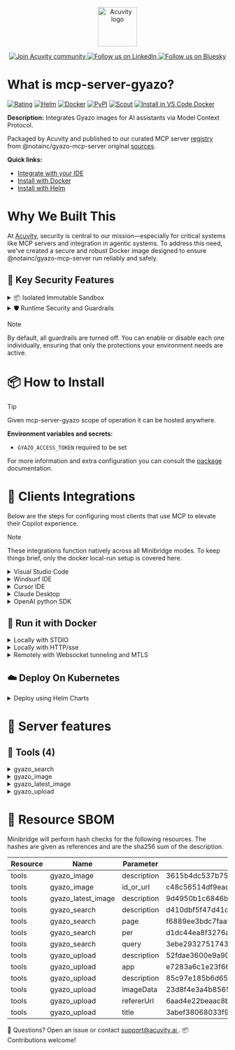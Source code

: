 <p align="center">
  <a href="https://acuvity.ai">
    <picture>
      <img src="https://mma.prnewswire.com/media/2544052/Acuvity__Logo.jpg" height="90" alt="Acuvity logo"/>
    </picture>
  </a>
</p>
<p align="center">
  <a href="https://discord.gg/BkU7fBkrNk">
    <img src="https://img.shields.io/badge/Acuvity-Join-7289DA?logo=discord&logoColor=fff" alt="Join Acuvity community" />
  </a>
<a href="https://www.linkedin.com/company/acuvity/">
    <img src="https://img.shields.io/badge/LinkedIn-Follow-7289DA" alt="Follow us on LinkedIn" />
  </a>
<a href="https://bsky.app/profile/acuvity.bsky.social">
    <img src="https://img.shields.io/badge/Bluesky-Follow-7289DA"?logo=bluesky&logoColor=fff" alt="Follow us on Bluesky" />
  </a>
</p>


# What is mcp-server-gyazo?
[![Rating](https://img.shields.io/badge/C-3775A9?label=Rating)](https://docs.anthropic.com/en/docs/build-with-claude/tool-use/implement-tool-use#best-practices-for-tool-definitions)
[![Helm](https://img.shields.io/badge/1.0.0-3775A9?logo=helm&label=Charts&logoColor=fff)](https://hub.docker.com/r/acuvity/mcp-server-gyazo/tags/)
[![Docker](https://img.shields.io/docker/image-size/acuvity/mcp-server-gyazo/0.1.0?logo=docker&logoColor=fff&label=0.1.0)](https://hub.docker.com/r/acuvity/mcp-server-gyazo)
[![PyPI](https://img.shields.io/badge/0.1.0-3775A9?logo=pypi&logoColor=fff&label=@notainc/gyazo-mcp-server)](https://github.com/nota/gyazo-mcp-server)
[![Scout](https://img.shields.io/badge/Active-3775A9?logo=docker&logoColor=fff&label=Scout)](https://hub.docker.com/r/acuvity/mcp-server-gyazo/)
[![Install in VS Code Docker](https://img.shields.io/badge/VS_Code-One_click_install-0078d7?logo=githubcopilot)](https://insiders.vscode.dev/redirect/mcp/install?name=mcp-server-gyazo&config=%7B%22args%22%3A%5B%22run%22%2C%22-i%22%2C%22--rm%22%2C%22--read-only%22%2C%22-e%22%2C%22GYAZO_ACCESS_TOKEN%22%2C%22docker.io%2Facuvity%2Fmcp-server-gyazo%3A0.1.0%22%5D%2C%22command%22%3A%22docker%22%7D)

**Description:** Integrates Gyazo images for AI assistants via Model Context Protocol.

Packaged by Acuvity and published to our curated MCP server [registry](https://mcp.acuvity.ai) from @notainc/gyazo-mcp-server original [sources](https://github.com/nota/gyazo-mcp-server).

**Quick links:**

- [Integrate with your IDE](https://github.com/acuvity/mcp-servers-registry/blob/main/mcp-server-gyazo/docker/README.md#-clients-integrations)
- [Install with Docker](https://github.com/acuvity/mcp-servers-registry/tree/main/mcp-server-gyazo/docker/README.md#-run-it-with-docker)
- [Install with Helm](https://github.com/acuvity/mcp-servers-registry/tree/main/mcp-server-gyazo/charts/mcp-server-gyazo/README.md#how-to-install)

# Why We Built This

At [Acuvity](https://acuvity.ai), security is central to our mission—especially for critical systems like MCP servers and integration in agentic systems.
To address this need, we've created a secure and robust Docker image designed to ensure @notainc/gyazo-mcp-server run reliably and safely.

## 🔐 Key Security Features

<details>
<summary>📦 Isolated Immutable Sandbox </summary>

- **Isolated Execution**: All tools run within secure, containerized sandboxes to enforce process isolation and prevent lateral movement.
- **Non-root by Default**: Enforces least-privilege principles, minimizing the impact of potential security breaches.
- **Read-only Filesystem**: Ensures runtime immutability, preventing unauthorized modification.
- **Version Pinning**: Guarantees consistency and reproducibility across deployments by locking tool and dependency versions.
- **CVE Scanning**: Continuously scans images for known vulnerabilities using [Docker Scout](https://docs.docker.com/scout/) to support proactive mitigation.
- **SBOM & Provenance**: Delivers full supply chain transparency by embedding metadata and traceable build information."
</details>

<details>
<summary>🛡️ Runtime Security and Guardrails</summary>

**Minibridge Integration**: [Minibridge](https://github.com/acuvity/minibridge) establishes secure Agent-to-MCP connectivity, supports Rego/HTTP-based policy enforcement 🕵️, and simplifies orchestration.

The [ARC](https://github.com/acuvity/mcp-servers-registry/tree/main) container includes a [built-in Rego policy](https://github.com/acuvity/mcp-servers-registry/tree/main/mcp-server-gyazo/docker/policy.rego) that enables a set of runtime "guardrails"" to help enforce security, privacy, and correct usage of your services. Below is an overview of each guardrail provided.

### 🔒 Resource Integrity

**Mitigates MCP Rug Pull Attacks**

* **Goal:** Protect users from malicious tool description changes after initial approval, preventing post-installation manipulation or deception.
* **Mechanism:** Locks tool descriptions upon client approval and verifies their integrity before execution. Any modification to the description triggers a security violation, blocking unauthorized changes from server-side updates.

### 🛡️ Guardrails

#### Covert Instruction Detection

Monitors incoming requests for hidden or obfuscated directives that could alter policy behavior.

* **Goal:** Stop attackers from slipping unnoticed commands or payloads into otherwise harmless data.
* **Mechanism:** Applies a library of regex patterns and binary‐encoding checks to the full request body. If any pattern matches a known covert channel (e.g., steganographic markers, hidden HTML tags, escape-sequence tricks), the request is rejected.

#### Sensitive Pattern Detection

Block user-defined sensitive data patterns (credential paths, filesystem references).

* **Goal:** Block accidental or malicious inclusion of sensitive information that violates data-handling rules.
* **Mechanism:** Runs a curated set of regexes against all payloads and tool descriptions—matching patterns such as `.env` files, RSA key paths, directory traversal sequences.

#### Shadowing Pattern Detection

Detects and blocks "shadowing" attacks, where a malicious MCP server sneaks hidden directives into its own tool descriptions to hijack or override the behavior of other, trusted tools.

* **Goal:** Stop a rogue server from poisoning the agent’s logic by embedding instructions that alter how a different server’s tools operate (e.g., forcing all emails to go to an attacker’s address even when the user calls a separate `send_email` tool).
* **Mechanism:** During policy load, each tool description is scanned for cross‐tool override patterns—such as `<IMPORTANT>` sections referencing other tool names, hidden side‐effects, or directives that apply to a different server’s API. Any description that attempts to shadow or extend instructions for a tool outside its own namespace triggers a policy violation and is rejected.

#### Schema Misuse Prevention

Enforces strict adherence to MCP input schemas.

* **Goal:** Prevent malformed or unexpected fields from bypassing validations, causing runtime errors, or enabling injections.
* **Mechanism:** Compares each incoming JSON object against the declared schema (required properties, allowed keys, types). Any extra, missing, or mistyped field triggers an immediate policy violation.

#### Cross-Origin Tool Access

Controls whether tools may invoke tools or services from external origins.

* **Goal:** Prevent untrusted or out-of-scope services from being called.
* **Mechanism:** Examines tool invocation requests and outgoing calls, verifying each target against an allowlist of approved domains or service names. Calls to any non-approved origin are blocked.

#### Secrets Redaction

Automatically masks sensitive values so they never appear in logs or responses.

* **Goal:** Ensure that API keys, tokens, passwords, and other credentials cannot leak in plaintext.
* **Mechanism:** Scans every text output for known secret formats (e.g., AWS keys, GitHub PATs, JWTs). Matches are replaced with `[REDACTED]` before the response is sent or recorded.

These controls ensure robust runtime integrity, prevent unauthorized behavior, and provide a foundation for secure-by-design system operations.

### Enable guardrails

To activate guardrails in your Docker containers, define the `GUARDRAILS` environment variable with the protections you need.

| Guardrail                        | Summary                                                                 |
|----------------------------------|-------------------------------------------------------------------------|
| `covert-instruction-detection`   | Detects hidden or obfuscated directives in requests.                    |
| `sensitive-pattern-detection`    | Flags patterns suggesting sensitive data or filesystem exposure.        |
| `shadowing-pattern-detection`    | Identifies tool descriptions that override or influence others.         |
| `schema-misuse-prevention`       | Enforces strict schema compliance on input data.                        |
| `cross-origin-tool-access`       | Controls calls to external services or APIs.                            |
| `secrets-redaction`              | Prevents exposure of credentials or sensitive values.                   |

Example: add `-e GUARDRAILS="secrets-redaction sensitive-pattern-detection"` to enable those guardrails.

## 🔒 Basic Authentication via Shared Secret

Provides a lightweight auth layer using a single shared token.

* **Mechanism:** Expects clients to send an `Authorization` header with the predefined secret.
* **Use Case:** Quickly lock down your endpoint in development or simple internal deployments—no complex OAuth/OIDC setup required.

To turn on Basic Authentication, define `BASIC_AUTH_SECRET` environment variable with a shared secret.

Example: add `-e BASIC_AUTH_SECRET="supersecret"` to enable the basic authentication.

> While basic auth will protect against unauthorized access, you should use it only in controlled environment,
> rotate credentials frequently and **always** use TLS.

</details>

> [!NOTE]
> By default, all guardrails are turned off. You can enable or disable each one individually, ensuring that only the protections your environment needs are active.


# 📦 How to Install


> [!TIP]
> Given mcp-server-gyazo scope of operation it can be hosted anywhere.

**Environment variables and secrets:**
  - `GYAZO_ACCESS_TOKEN` required to be set

For more information and extra configuration you can consult the [package](https://github.com/nota/gyazo-mcp-server) documentation.

# 🧰 Clients Integrations

Below are the steps for configuring most clients that use MCP to elevate their Copilot experience.

> [!NOTE]
> These integrations function natively across all Minibridge modes.
> To keep things brief, only the docker local-run setup is covered here.

<details>
<summary>Visual Studio Code</summary>

To get started immediately, you can use the "one-click" link below:

[![Install in VS Code Docker](https://img.shields.io/badge/VS_Code-One_click_install-0078d7?logo=githubcopilot)](https://insiders.vscode.dev/redirect/mcp/install?name=mcp-server-gyazo&config=%7B%22args%22%3A%5B%22run%22%2C%22-i%22%2C%22--rm%22%2C%22--read-only%22%2C%22-e%22%2C%22GYAZO_ACCESS_TOKEN%22%2C%22docker.io%2Facuvity%2Fmcp-server-gyazo%3A0.1.0%22%5D%2C%22command%22%3A%22docker%22%7D)

## Global scope

Press `ctrl + shift + p` and type `Preferences: Open User Settings JSON` to add the following section:

```json
{
  "mcp": {
    "servers": {
      "acuvity-mcp-server-gyazo": {
        "env": {
          "GYAZO_ACCESS_TOKEN": "TO_BE_SET"
        },
        "command": "docker",
        "args": [
          "run",
          "-i",
          "--rm",
          "--read-only",
          "-e",
          "GYAZO_ACCESS_TOKEN",
          "docker.io/acuvity/mcp-server-gyazo:0.1.0"
        ]
      }
    }
  }
}
```

## Workspace scope

In your workspace create a file called `.vscode/mcp.json` and add the following section:

```json
{
  "servers": {
    "acuvity-mcp-server-gyazo": {
      "env": {
        "GYAZO_ACCESS_TOKEN": "TO_BE_SET"
      },
      "command": "docker",
      "args": [
        "run",
        "-i",
        "--rm",
        "--read-only",
        "-e",
        "GYAZO_ACCESS_TOKEN",
        "docker.io/acuvity/mcp-server-gyazo:0.1.0"
      ]
    }
  }
}
```

> To pass secrets you should use the `promptString` input type described in the [Visual Studio Code documentation](https://code.visualstudio.com/docs/copilot/chat/mcp-servers).

</details>

<details>
<summary>Windsurf IDE</summary>

In `~/.codeium/windsurf/mcp_config.json` add the following section:

```json
{
  "mcpServers": {
    "acuvity-mcp-server-gyazo": {
      "env": {
        "GYAZO_ACCESS_TOKEN": "TO_BE_SET"
      },
      "command": "docker",
      "args": [
        "run",
        "-i",
        "--rm",
        "--read-only",
        "-e",
        "GYAZO_ACCESS_TOKEN",
        "docker.io/acuvity/mcp-server-gyazo:0.1.0"
      ]
    }
  }
}
```

See [Windsurf documentation](https://docs.windsurf.com/windsurf/mcp) for more info.

</details>

<details>
<summary>Cursor IDE</summary>

Add the following JSON block to your mcp configuration file:
- `~/.cursor/mcp.json` for global scope
- `.cursor/mcp.json` for project scope

```json
{
  "mcpServers": {
    "acuvity-mcp-server-gyazo": {
      "env": {
        "GYAZO_ACCESS_TOKEN": "TO_BE_SET"
      },
      "command": "docker",
      "args": [
        "run",
        "-i",
        "--rm",
        "--read-only",
        "-e",
        "GYAZO_ACCESS_TOKEN",
        "docker.io/acuvity/mcp-server-gyazo:0.1.0"
      ]
    }
  }
}
```

See [cursor documentation](https://docs.cursor.com/context/model-context-protocol) for more information.

</details>
<details>

<summary>Claude Desktop</summary>

In the `claude_desktop_config.json` configuration file add the following section:

```json
{
  "mcpServers": {
    "acuvity-mcp-server-gyazo": {
      "env": {
        "GYAZO_ACCESS_TOKEN": "TO_BE_SET"
      },
      "command": "docker",
      "args": [
        "run",
        "-i",
        "--rm",
        "--read-only",
        "-e",
        "GYAZO_ACCESS_TOKEN",
        "docker.io/acuvity/mcp-server-gyazo:0.1.0"
      ]
    }
  }
}
```

See [Anthropic documentation](https://docs.anthropic.com/en/docs/agents-and-tools/mcp) for more information.
</details>

<details>
<summary>OpenAI python SDK</summary>

## Running locally

```python
async with MCPServerStdio(
    params={
        "env": {"GYAZO_ACCESS_TOKEN":"TO_BE_SET"},
        "command": "docker",
        "args": ["run","-i","--rm","--read-only","-e","GYAZO_ACCESS_TOKEN","docker.io/acuvity/mcp-server-gyazo:0.1.0"]
    }
) as server:
    tools = await server.list_tools()
```

## Running remotely

```python
async with MCPServerSse(
    params={
        "url": "http://<ip>:<port>/sse",
    }
) as server:
    tools = await server.list_tools()
```

See [OpenAI Agents SDK docs](https://openai.github.io/openai-agents-python/mcp/) for more info.

</details>

## 🐳 Run it with Docker

<details>
<summary>Locally with STDIO</summary>

In your client configuration set:

- command: `docker`
- arguments: `run -i --rm --read-only -e GYAZO_ACCESS_TOKEN docker.io/acuvity/mcp-server-gyazo:0.1.0`

</details>

<details>
<summary>Locally with HTTP/sse</summary>

Simply run as:

```console
docker run -it -p 8000:8000 --rm --read-only -e GYAZO_ACCESS_TOKEN docker.io/acuvity/mcp-server-gyazo:0.1.0
```

Then on your application/client, you can configure to use it like:

```json
{
  "mcpServers": {
    "acuvity-mcp-server-gyazo": {
      "url": "http://localhost:8000/sse"
    }
  }
}
```

You might have to use different ports for different tools.

</details>

<details>
<summary>Remotely with Websocket tunneling and MTLS </summary>

> This section assume you are familiar with TLS and certificates and will require:
> - a server certificate with proper DNS/IP field matching your tool deployment.
> - a client-ca used to sign client certificates

1. Start the server in `backend` mode
 - add an environment variable like `-e MINIBRIDGE_MODE=backend`
 - add the TLS certificates (recommended) through a volume let's say `/certs` ex (`-v $PWD/certs:/certs`)
 - instruct minibridge to use those certs with
   - `-e MINIBRIDGE_TLS_SERVER_CERT=/certs/server-cert.pem`
   - `-e MINIBRIDGE_TLS_SERVER_KEY=/certs/server-key.pem`
   - `-e MINIBRIDGE_TLS_SERVER_KEY_PASS=optional`
   - `-e MINIBRIDGE_TLS_SERVER_CLIENT_CA=/certs/client-ca.pem`

2. Start `minibridge` locally in frontend mode:
  - Get [minibridge](https://github.com/acuvity/minibridge) binary for your OS.

In your client configuration, Minibridge works like any other STDIO command.

Example for Claude Desktop:

```json
{
  "mcpServers": {
    "acuvity-mcp-server-gyazo": {
      "command": "minibridge",
      "args": ["frontend", "--backend", "wss://<remote-url>:8000/ws", "--tls-client-backend-ca", "/path/to/ca/that/signed/the/server-cert.pem/ca.pem", "--tls-client-cert", "/path/to/client-cert.pem", "--tls-client-key", "/path/to/client-key.pem"]
    }
  }
}
```

That's it.

Minibridge offers a host of additional features. For step-by-step guidance, please visit the wiki. And if anything’s unclear, don’t hesitate to reach out!

</details>

## ☁️ Deploy On Kubernetes

<details>
<summary>Deploy using Helm Charts</summary>

### Chart settings requirements

This chart requires some mandatory information to be installed.

**Mandatory Secrets**:
  - `GYAZO_ACCESS_TOKEN` secret to be set as secrets.GYAZO_ACCESS_TOKEN either by `.value` or from existing with `.valueFrom`

### How to install

You can inspect the chart `README`:

```console
helm show readme oci://docker.io/acuvity/mcp-server-gyazo --version 1.0.0
````

You can inspect the values that you can configure:

```console
helm show values oci://docker.io/acuvity/mcp-server-gyazo --version 1.0.0
````

Install with helm

```console
helm install mcp-server-gyazo oci://docker.io/acuvity/mcp-server-gyazo --version 1.0.0
```

From there your MCP server mcp-server-gyazo will be reachable by default through `http/sse` from inside the cluster using the Kubernetes Service `mcp-server-gyazo` on port `8000` by default. You can change that by looking at the `service` section of the `values.yaml` file.

### How to Monitor

The deployment will create a Kubernetes service with a `healthPort`, that is used for liveness probes and readiness probes. This health port can also be used by the monitoring stack of your choice and exposes metrics under the `/metrics` path.

See full charts [Readme](https://github.com/acuvity/mcp-servers-registry/tree/main/mcp-server-gyazo/charts/mcp-server-gyazo/README.md) for more details about settings and runtime security including guardrails activation.

</details>

# 🧠 Server features

## 🧰 Tools (4)
<details>
<summary>gyazo_search</summary>

**Description**:

```
Full-text search for captures uploaded by users on Gyazo
```

**Parameter**:

| Name | Type | Description | Required? |
|-----------|------|-------------|-----------|
| page | integer | Page number for pagination | No
| per | integer | Number of results per page (max: 100) | No
| query | string | Search keyword (max length: 200 characters). example: 'cat', 'title:cat', 'app:"Google Chrome"', 'url:google.com', 'cat since:2024-01-01 until:2024-12-31' NOTE: If you cannot find an appropriate capture, try rephrasing the search query to capture the user's intent and repeat the search several times | Yes
</details>
<details>
<summary>gyazo_image</summary>

**Description**:

```
Fetch image content and metadata from Gyazo
```

**Parameter**:

| Name | Type | Description | Required? |
|-----------|------|-------------|-----------|
| id_or_url | string | ID or URL of the image on Gyazo | Yes
</details>
<details>
<summary>gyazo_latest_image</summary>

**Description**:

```
Fetch latest uploaded image content and metadata from Gyazo
```

**Parameter**:

| Name | Type | Description | Required? |
|-----------|------|-------------|-----------|
| name | string | not set | Yes
</details>
<details>
<summary>gyazo_upload</summary>

**Description**:

```
Upload an image to Gyazo
```

**Parameter**:

| Name | Type | Description | Required? |
|-----------|------|-------------|-----------|
| app | string | Application name for the image (optional). | No
| description | string | Description for the image (optional) | No
| imageData | string | Base64 encoded image data | Yes
| refererUrl | string | Source URL for the image (optional). | No
| title | string | Title for the image (optional) | No
</details>


# 🔐 Resource SBOM

Minibridge will perform hash checks for the following resources. The hashes are given as references and are the sha256 sum of the description.

| Resource | Name | Parameter | Hash |
|-----------|------|------|------|
| tools | gyazo_image | description | 3615b4dc537b75d625dfcd0ecf847b647ad9f42ecfc3e9c9774fc60556ad0111 |
| tools | gyazo_image | id_or_url | c48c56514df9ead4426d207d3b87ae8abbbfc9ff1a48a9d909daac64d4c28fb5 |
| tools | gyazo_latest_image | description | 9d4950b1c6846b0e37e6e9e31d41ce4a11b36af616589a62038a60a7777aebba |
| tools | gyazo_search | description | d410dbf5f47d41dd878b6f4d0d1fc8154b167da2fd74b30d8e258f0103057c99 |
| tools | gyazo_search | page | f6889ee3bdc7faaf34e7880f8839b337fe2eebe475334f7f9704ecf9f1a518e0 |
| tools | gyazo_search | per | d1dc44ea8f3276ad41742357c07650aa5e6aa71f8040e8b1b5b2d35a50210f32 |
| tools | gyazo_search | query | 3ebe2932751743d2b36d3df89a42f82a7cb20d16a6c3850730c87f3c9716797f |
| tools | gyazo_upload | description | 52fdae3600e9a904a07a79a3b792f2ed1bad6b2cb658e3450eed2f9e09c5173b |
| tools | gyazo_upload | app | e7283a6c1e23f664577c046994b2b7fad9e5d93e57ff2762ed575053ccf6cbb3 |
| tools | gyazo_upload | description | 85c97e185b6d650099a5b050d65f11bcac40cb185f5ab030d7ad29881ce753e6 |
| tools | gyazo_upload | imageData | 23d8f4e3a4b856508bbbf225dab6b36883d863eedcffbe7fda1f70d1da70b552 |
| tools | gyazo_upload | refererUrl | 6aad4e22beaac8bcb56b65f25e199aac2f4a9b0af06c6fdf17a4fdd215c07478 |
| tools | gyazo_upload | title | 3abef38068033f912c794bc13c466c19345975892b815ed82e1b357bd1a6d160 |


💬 Questions? Open an issue or contact [ support@acuvity.ai ](mailto:support@acuvity.ai).
📦 Contributions welcome!
